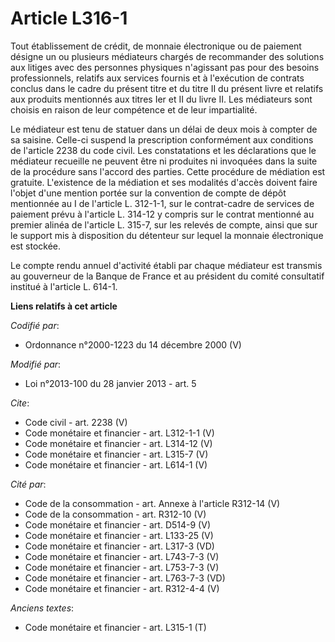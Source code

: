# Article L316-1

Tout établissement de crédit, de monnaie électronique ou de paiement désigne un ou plusieurs médiateurs chargés de
recommander des solutions aux litiges avec des personnes physiques n'agissant pas pour des besoins professionnels, relatifs
aux services fournis et à l'exécution de contrats conclus dans le cadre du présent titre et du titre II du présent livre et
relatifs aux produits mentionnés aux titres Ier et II du livre II. Les médiateurs sont choisis en raison de leur compétence
et de leur impartialité. 

Le médiateur est tenu de statuer dans un délai de deux mois à compter de sa saisine. Celle-ci suspend la prescription
conformément aux conditions de l'article 2238 du code civil. Les constatations et les déclarations que le médiateur recueille
ne peuvent être ni produites ni invoquées dans la suite de la procédure sans l'accord des parties. Cette procédure de
médiation est gratuite. L'existence de la médiation et ses modalités d'accès doivent faire l'objet d'une mention portée sur
la convention de compte de dépôt mentionnée au I de l'article L. 312-1-1, sur le contrat-cadre de services de paiement prévu
à l'article L. 314-12 y compris sur le contrat mentionné au premier alinéa de l'article L. 315-7, sur les relevés de compte,
ainsi que sur le support mis à disposition du détenteur sur lequel la monnaie électronique est stockée. 

Le compte rendu annuel d'activité établi par chaque médiateur est transmis au gouverneur de la Banque de France et au
président du comité consultatif institué à l'article L. 614-1.

**Liens relatifs à cet article**

_Codifié par_:

  - Ordonnance n°2000-1223 du 14 décembre 2000 (V)

_Modifié par_:

  - Loi n°2013-100 du 28 janvier 2013 - art. 5

_Cite_:

  - Code civil - art. 2238 (V)
  - Code monétaire et financier - art. L312-1-1 (V)
  - Code monétaire et financier - art. L314-12 (V)
  - Code monétaire et financier - art. L315-7 (V)
  - Code monétaire et financier - art. L614-1 (V)

_Cité par_:

  - Code de la consommation - art. Annexe à l'article R312-14 (V)
  - Code de la consommation - art. R312-10 (V)
  - Code monétaire et financier - art. D514-9 (V)
  - Code monétaire et financier - art. L133-25 (V)
  - Code monétaire et financier - art. L317-3 (VD)
  - Code monétaire et financier - art. L743-7-3 (V)
  - Code monétaire et financier - art. L753-7-3 (V)
  - Code monétaire et financier - art. L763-7-3 (VD)
  - Code monétaire et financier - art. R312-4-4 (V)

_Anciens textes_:

  - Code monétaire et financier - art. L315-1 (T)
